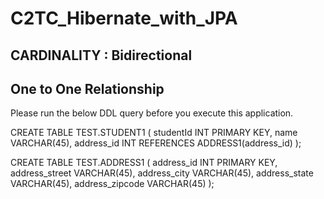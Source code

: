 # C2TC_Hibernate_with_JPA
## CARDINALITY : Bidirectional
## One to One Relationship 

Please run the below DDL query before you execute this application.

CREATE TABLE TEST.STUDENT1
(
studentId INT PRIMARY KEY,
name VARCHAR(45),
address_id INT REFERENCES
ADDRESS1(address_id)
);

CREATE TABLE TEST.ADDRESS1
(
address_id INT PRIMARY KEY,
address_street VARCHAR(45),
address_city VARCHAR(45),
address_state VARCHAR(45),
address_zipcode VARCHAR(45)
);
